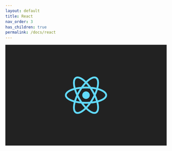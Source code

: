 ```yaml
---
layout: default
title: React
nav_order: 3
has_children: true
permalink: /docs/react
---
```


![title_react](../../assets/images/title_react.png)

<script src="https://utteranc.es/client.js"
        repo="xxdevbosa/blog"
        issue-term="pathname"
        label="blog"
        theme="github-light"
        crossorigin="anonymous"
        async>
</script>